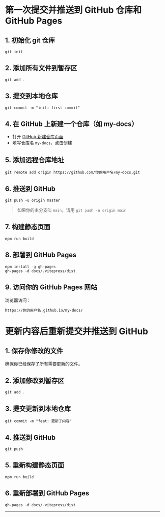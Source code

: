# 第一次提交并推送到 GitHub 仓库和 GitHub Pages

## 1. 初始化 git 仓库

```shell
git init
```

## 2. 添加所有文件到暂存区

```shell
git add .
```

## 3. 提交到本地仓库

```shell
git commit -m "init: first commit"
```

## 4. 在 GitHub 上新建一个仓库（如 my-docs）

- 打开 [GitHub 新建仓库页面](https://github.com/new)
- 填写仓库名 `my-docs`，点击创建

## 5. 添加远程仓库地址

```shell
git remote add origin https://github.com/你的用户名/my-docs.git
```

## 6. 推送到 GitHub

```shell
git push -u origin master
```
> 如果你的主分支叫 `main`，请用 `git push -u origin main`

## 7. 构建静态页面

```shell
npm run build
```

## 8. 部署到 GitHub Pages

```shell
npm install -g gh-pages
gh-pages -d docs/.vitepress/dist
```

## 9. 访问你的 GitHub Pages 网站

浏览器访问：

```
https://你的用户名.github.io/my-docs/
```

# 更新内容后重新提交并推送到 GitHub

## 1. 保存你修改的文件

确保你已经保存了所有需要更新的文件。

## 2. 添加修改到暂存区

```shell
git add .
```

## 3. 提交更新到本地仓库

```shell
git commit -m "feat: 更新了内容"
```

## 4. 推送到 GitHub

```shell
git push
```

## 5. 重新构建静态页面

```shell
npm run build
```

## 6. 重新部署到 GitHub Pages

```shell
gh-pages -d docs/.vitepress/dist
```

---

